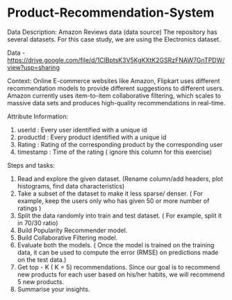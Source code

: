 # Product-Recommendation-System

Data Description:
Amazon Reviews data (data source) The repository has several datasets. For this
case study, we are using the Electronics dataset.

Data -https://drive.google.com/file/d/1ClBptsK3V5KgKXtK2GSRzFNAW7GnTPDW/view?usp=sharing

Context:
Online E-commerce websites like Amazon, Flipkart uses different
recommendation models to provide different suggestions to different users.
Amazon currently uses item-to-item collaborative filtering, which scales to
massive data sets and produces high-quality recommendations in real-time.

Attribute Information:
1. userId : Every user identified with a unique id
2. productId : Every product identified with a unique id
3. Rating : Rating of the corresponding product by the corresponding
user
4. timestamp : Time of the rating ( ignore this column for this exercise)

Steps and tasks:
1. Read and explore the given dataset. (Rename column/add headers, plot
histograms, find data characteristics) 
2. Take a subset of the dataset to make it less sparse/ denser. ( For example,
keep the users only who has given 50 or more number of ratings ) 
3. Split the data randomly into train and test dataset. ( For example, split it
in 70/30 ratio)
4. Build Popularity Recommender model.
5. Build Collaborative Filtering model.
6. Evaluate both the models. ( Once the model is trained on the training data,
it can be used to compute the error (RMSE) on predictions made on the
test data.) 
7. Get top - K ( K = 5) recommendations. Since our goal is to recommend
new products for each user based on his/her habits, we will recommend
5 new products. 
8. Summarise your insights.
